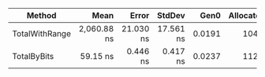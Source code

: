 |         Method |        Mean |     Error |    StdDev |   Gen0 | Allocated |
|--------------- |------------:|----------:|----------:|-------:|----------:|
| TotalWithRange | 2,060.88 ns | 21.030 ns | 17.561 ns | 0.0191 |     104 B |
|    TotalByBits |    59.15 ns |  0.446 ns |  0.417 ns | 0.0237 |     112 B |

